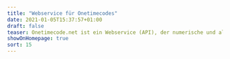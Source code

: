 ```yaml
---
title: "Webservice für Onetimecodes"
date: 2021-01-05T15:37:57+01:00
draft: false
teaser: Onetimecode.net ist ein Webservice (API), der numerische und alphanumerische Codes generiert. <a href="https://api.onetimecode.net/alphanumeric?length=10&case=lower" target="_blank">Onetimecode holen ↗</a>
showOnHomepage: true
sort: 15
---
```


